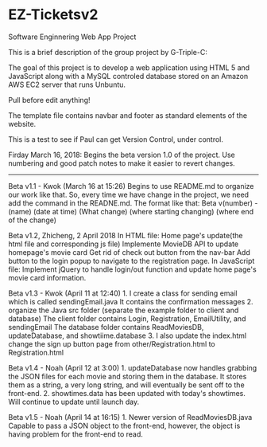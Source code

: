 
# EZ-Ticketsv2
Software Enginnering Web App Project

This is a brief description of the group project by G-Triple-C:

The goal of this project is to develop a web application using HTML 5 and JavaScript along with a MySQL controled database stored on an Amazon AWS EC2 server that runs Unbuntu.

Pull before edit anything!

The template file contains navbar and footer as standard elements of the website.

This is a test to see if Paul can get Version Control, under control.

Firday March 16, 2018: Begins the beta version 1.0 of the project. Use numbering and good patch notes to make it easier to revert changes.

------------------------------------------------------------------------------------------------------------------------------
Beta v1.1 - Kwok (March 16 at 15:26)
	Begins to use README.md to organize our work like that.
	So, every time we have change in the project, we need add the command in the READNE.md.
	The format like that:
		Beta v(number) - (name) (date at time)
			(What change)
			(where starting changing)
			(where end of the change)
	
Beta v1.2, Zhicheng, 2 April 2018
	In HTML file:
	Home page's update(the html file and corresponding js file) 
	Implemente MovieDB API to update homepage's movie card
	Get rid of check out button from the nav-bar
	Add button to the login popup to navigate to the registration page.
	In JavaScript file:
	Implement jQuery to handle login/out function and update home page's movie card information. 
	
Beta v1.3 - Kwok (April 11 at 12:40)
	1.	I create a class for sending email which is called sendingEmail.java
			It contains the confirmation messages 
	2.	organize the Java src folder (separate the example folder to client and database)
			The client folder contains Login, Registration, EmailUtility, and sendingEmail
			The database folder contains ReadMoviesDB, updateDatabase, and showtiime.database
	3.	I also update the index.html
			change the sign up button page from other/Registration.html to Registration.html
			
Beta v1.4 - Noah (April 12 at 3:00)
	1. updateDatabase now handles grabbing the JSON files for each movie and storing them in 
		the database. It stores them as a string, a very long string, and will eventually be sent
		off to the front-end.
	2. showtimes.data has been updated with today's showtimes. Will continue to update until launch
		day.
		
Beta v1.5 - Noah (April 14 at 16:15)
	1. Newer version of ReadMoviesDB.java
		Capable to pass a JSON object to the front-end, however, the object is having problem for the front-end to read.
	
	

